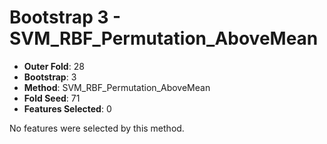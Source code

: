 # Bootstrap 3 - SVM_RBF_Permutation_AboveMean

- **Outer Fold**: 28
- **Bootstrap**: 3
- **Method**: SVM_RBF_Permutation_AboveMean
- **Fold Seed**: 71
- **Features Selected**: 0

No features were selected by this method.
